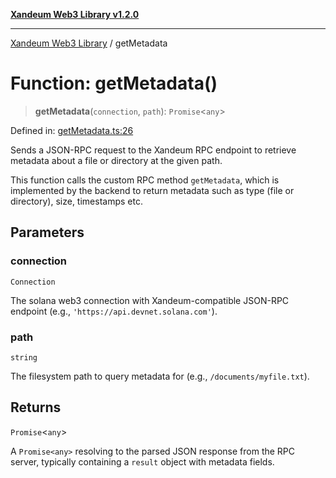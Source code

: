 [**Xandeum Web3 Library v1.2.0**](../README.md)

***

[Xandeum Web3 Library](../globals.md) / getMetadata

# Function: getMetadata()

> **getMetadata**(`connection`, `path`): `Promise`\<`any`\>

Defined in: [getMetadata.ts:26](https://github.com/Xandeum/test_web3/blob/main/src/getMetadata.ts#L26)

Sends a JSON-RPC request to the Xandeum RPC endpoint to retrieve metadata
about a file or directory at the given path.

This function calls the custom RPC method `getMetadata`, which is implemented
by the backend to return metadata such as type (file or directory), size,
timestamps etc.

## Parameters

### connection

`Connection`

The solana web3 connection with Xandeum-compatible JSON-RPC endpoint (e.g., `'https://api.devnet.solana.com'`).

### path

`string`

The filesystem path to query metadata for (e.g., `/documents/myfile.txt`).

## Returns

`Promise`\<`any`\>

A `Promise<any>` resolving to the parsed JSON response from the RPC server,
         typically containing a `result` object with metadata fields.
